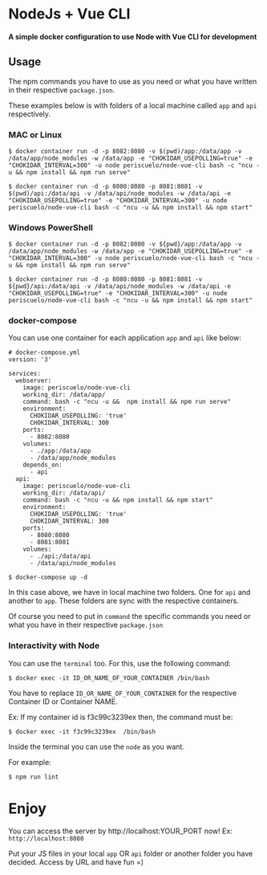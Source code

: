 # NodeJs + Vue CLI

#### A simple docker configuration to use Node with Vue CLI for development

## Usage

The npm commands you have to use as you need or what you have written in their respective `package.json`.

These examples below is with folders of a local machine called `app` and `api` respectively.

### MAC or Linux
`$ docker container run -d -p 8082:8080 -v $(pwd)/app:/data/app -v /data/app/node_modules -w /data/app -e "CHOKIDAR_USEPOLLING=true" -e "CHOKIDAR_INTERVAL=300" -u node periscuelo/node-vue-cli bash -c "ncu -u && npm install && npm run serve"`

`$ docker container run -d -p 8080:8080 -p 8081:8081 -v $(pwd)/api:/data/api -v /data/api/node_modules -w /data/api -e "CHOKIDAR_USEPOLLING=true" -e "CHOKIDAR_INTERVAL=300" -u node periscuelo/node-vue-cli bash -c "ncu -u && npm install && npm start"`

### Windows PowerShell
`$ docker container run -d -p 8082:8080 -v ${pwd}/app:/data/app -v /data/app/node_modules -w /data/app -e "CHOKIDAR_USEPOLLING=true" -e "CHOKIDAR_INTERVAL=300" -u node periscuelo/node-vue-cli bash -c "ncu -u && npm install && npm run serve"`

`$ docker container run -d -p 8080:8080 -p 8081:8081 -v ${pwd}/api:/data/api -v /data/api/node_modules -w /data/api -e "CHOKIDAR_USEPOLLING=true" -e "CHOKIDAR_INTERVAL=300" -u node periscuelo/node-vue-cli bash -c "ncu -u && npm install && npm start"`

### docker-compose

You can use one container for each application `app` and `api` like below:

```
# docker-compose.yml
version: '3'

services:
  webserver:
    image: periscuelo/node-vue-cli
    working_dir: /data/app/
    command: bash -c "ncu -u &&  npm install && npm run serve"
    environment:
      CHOKIDAR_USEPOLLING: 'true'
      CHOKIDAR_INTERVAL: 300
    ports:
      - 8082:8080
    volumes:
      - ./app:/data/app
      - /data/app/node_modules
    depends_on:
      - api
  api:
    image: periscuelo/node-vue-cli
    working_dir: /data/api/
    command: bash -c "ncu -u && npm install && npm start"
    environment:
      CHOKIDAR_USEPOLLING: 'true'
      CHOKIDAR_INTERVAL: 300
    ports:
      - 8080:8080
      - 8081:8081
    volumes:
      - ./api:/data/api
      - /data/api/node_modules
```
`$ docker-compose up -d`

In this case above, we have in local machine two folders. One for `api` and another to `app`. These folders are sync with the respective containers.

Of course you need to put in `command` the specific commands you need or what you have in their respective `package.json`

### Interactivity with Node
You can use the `terminal` too. For this, use the following command:

`$ docker exec -it ID_OR_NAME_OF_YOUR_CONTAINER /bin/bash`

You have to replace `ID_OR_NAME_OF_YOUR_CONTAINER` for  the respective Container ID or Container NAME.

Ex: If my container id is f3c99c3239ex then, the command must be:

`$ docker exec -it f3c99c3239ex  /bin/bash`

Inside the terminal you can use the `node` as you want.

For example:

`$ npm run lint`

# Enjoy

You can access the server by http://localhost:YOUR_PORT now! Ex: `http://localhost:8080`

Put your JS files in your local `app` OR `api` folder or another folder you have decided.
Access by URL and have fun =)
